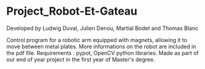 # Project_Robot-Et-Gateau
Developed by Ludwig Duval, Julien Denou, Martial Bodet and Thomas Blanc

Control program for a robotic arm equipped with magnets, allowing it to move between metal plates. More informations on the robot are included in the pdf file.
Requirements : pypot, OpenCV python libraries.
Made as part of our end of year project in the first year of Master's degree.
